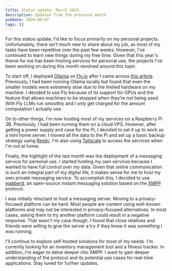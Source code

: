 ```yaml
---
title: Status update, March 2024
description: Updates from the previous month.
pubDate: 2024-04-07
tags: []
---
```


For this status update, I'd like to focus primarily on my personal projects. Unfortunately, there isn't much new to
share about my job, as most of my tasks have been repetitive over the past few weeks. However, I've continued to learn
new things during my free time. Given that this year's theme for me has been hosting services for personal use, the
projects I've been working on during this month revolved around this topic.

To start off, I deployed [Ollama](https://ollama.com/) on [Fly.io](https://fly.io/) after I came across
[this article](https://fly.io/blog/scaling-llm-ollama/). Previously, I had been running Ollama locally but found that
even the smaller models were extremely slow due to the limited hardware on my machine. I decided to use Fly because of
its support for GPUs and the feature that allows machines to be stopped when they’re not being used. With Fly LLMs run
smoothly and I only get charged for the amount computation I actually use.

On to other things, I'm now hosting most of my services on a Raspberry Pi 3B. Previously, I had been running them on a
cloud VPS. However, after getting a power supply and case for the Pi, I decided to set it up to work as a mini home
server. I moved all the data to the Pi and set up a basic backup strategy using [Restic](https://restic.net/). I'm also
using [Tailscale](https://tailscale.com/) to access the services when I'm not at home.

Finally, the highlight of the last month was the deployment of a messaging service for personal use. I started hosting
my own services because I wanted to have full control over my data. Given that online communication is such an integral
part of my digital life, it makes sense for me to host my own private messaging service. To accomplish this, I decided
to use [ejabberd](https://www.ejabberd.im/), an open-source instant messaging solution based on the
[XMPP](https://xmpp.org/) protocol.

I was initially reluctant to host a messaging server. Moving to a privacy-focused platform can be hard. Most people are
content using well-known platforms and may not be interested in privacy-focused alternatives. In most cases, asking them
to try another platform could result in a negative response. That wasn't my case though. I found that close relatives
and friends were willing to give the server a try if they know it was something I was running.

I'll continue to explore self-hosted solutions for most of my needs. I'm currently looking for an inventory management
tool and a fitness tracker. In addition, I'm eager to delve deeper into XMPP. I want to gain deeper understanding of the
protocol and its potential use cases for real-time applications. Stay tuned for further updates.
